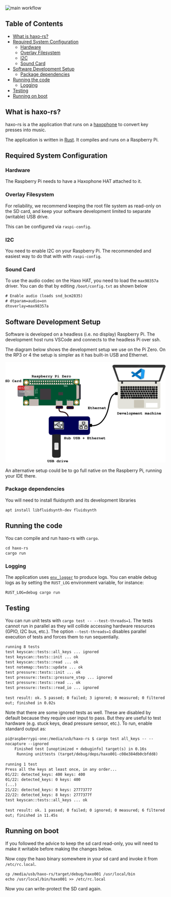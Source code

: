 ![main workflow](https://github.com/cardonabits/haxo-rs/actions/workflows/haxo-rpiz.yml/badge.svg)
## Table of Contents

<!-- toc -->

- [What is haxo-rs?](#what-is-haxo-rs)
- [Required System Configuration](#required-system-configuration)
  * [Hardware](#hardware)
  * [Overlay Filesystem](#overlay-filesystem)
  * [I2C](#i2c)
  * [Sound Card](#sound-card)
- [Software Development Setup](#software-development-setup)
  * [Package dependencies](#package-dependencies)
- [Running the code](#running-the-code)
  * [Logging](#logging)
- [Testing](#testing)
- [Running on boot](#running-on-boot)

<!-- tocstop -->

## What is haxo-rs?

haxo-rs is a the application that runs on a
[haxophone](https://github.com/jcard0na/haxo-hw/) to convert key presses into
music.

The application is written in [Rust](https://www.rust-lang.org/).  It compiles
and runs on a Raspberry Pi.

## Required System Configuration

### Hardware

The Raspberry Pi needs to have a Haxophone HAT attached to it.

### Overlay Filesystem

For reliability, we recommend keeping the root file system as read-only on the
SD card, and keep your software development limited to separate (writable) USB
drive.

This can be configured via `raspi-config`.

### I2C

You need to enable I2C on your Raspberry Pi.  The recommended and easiest way
to do that with with `raspi-config`.

### Sound Card

To use the audio codec on the Haxo HAT, you need to load the `max98357a` driver.
You can do that by editing `/boot/config.txt` as shown below

```
# Enable audio (loads snd_bcm2835)
# dtparam=audio=on
dtoverlay=max98357a
```

## Software Development Setup

Software is developed on a headless (i.e. no display) Raspberry Pi.  The
development host runs VSCode and connects to the headless Pi over ssh.

The diagram below shows the development setup we use on the Pi Zero.  On the
RP3 or 4 the setup is simpler as it has built-in USB and Ethernet.

![devel setup](docs/images/haxo-devel-setup-simple.svg)

An alternative setup could be to go full native on the Raspberry Pi, running
your IDE there.

### Package dependencies

You will need to install fluidsynth and its development libraries
```
apt install libfluidsynth-dev fluidsynth
```

## Running the code

You can compile and run haxo-rs with `cargo`.
```
cd haxo-rs
cargo run
```

### Logging

The application uses [`env_logger`](https://docs.rs/env_logger/0.9.0/env_logger/) to produce logs.  You can enable debug logs as by setting the `RUST_LOG` environment variable, for instance:
```
RUST_LOG=debug cargo run
```

## Testing

You can run unit tests with `cargo test -- --test-threads=1`.  The tests cannot run in parallel as they will collide accessing hardware resources (GPIO, I2C bus, etc.).  The option `--test-threads=1` disables parallel execution of tests and forces them to run sequentially.

```
running 8 tests
test keyscan::tests::all_keys ... ignored
test keyscan::tests::init ... ok
test keyscan::tests::read ... ok
test notemap::tests::update ... ok
test pressure::tests::init ... ok
test pressure::tests::pressure_step ... ignored
test pressure::tests::read ... ok
test pressure::tests::read_io ... ignored

test result: ok. 5 passed; 0 failed; 3 ignored; 0 measured; 0 filtered out; finished in 0.02s
```

Note that there are some ignored tests as well.  These are disabled by default
because they require user input to pass.  But they are useful to test hardware
(e.g. stuck keys, dead pressure sensor, etc.).  To run, enable standard output as:

```
pi@raspberrypi-one:/media/usb/haxo-rs $ cargo test all_keys -- --nocapture --ignored
    Finished test [unoptimized + debuginfo] target(s) in 0.16s
     Running unittests (target/debug/deps/haxo001-c08e384db0cbfdd8)

running 1 test
Press all the keys at least once, in any order...
01/22: detected_keys: 400 keys: 400
01/22: detected_keys: 0 keys: 400
(...)
21/22: detected_keys: 0 keys: 27773777
22/22: detected_keys: 8 keys: 2777377f
test keyscan::tests::all_keys ... ok

test result: ok. 1 passed; 0 failed; 0 ignored; 0 measured; 6 filtered out; finished in 11.45s
```

## Running on boot

If you followed the advice to keep the sd card read-only, you will need to make
it writable before making the changes below.

Now copy the haxo binary somewhere in your sd card and invoke it from `/etc/rc.local`.

```
cp /media/usb/haxo-rs/target/debug/haxo001 /usr/local/bin
echo /usr/local/bin/haxo001 >> /etc/rc.local
```

Now you can write-protect the SD card again.
